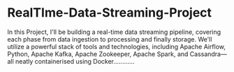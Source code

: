# RealTIme-Data-Streaming-Project
In this Project, I'll be building a real-time data streaming pipeline, covering each phase from data ingestion to processing and finally storage. We'll utilize a powerful stack of tools and technologies, including Apache Airflow, Python, Apache Kafka, Apache Zookeeper, Apache Spark, and Cassandra—all neatly containerised using Docker............
